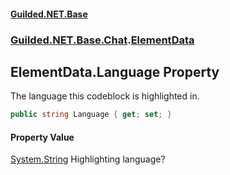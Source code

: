 
#### [Guilded.NET.Base](index 'index')
### [Guilded.NET.Base.Chat](index#Guilded_NET_Base_Chat 'Guilded.NET.Base.Chat').[ElementData](ElementData 'Guilded.NET.Base.Chat.ElementData')
## ElementData.Language Property
The language this codeblock is highlighted in.  
```csharp
public string Language { get; set; }
```

#### Property Value
[System.String](https://docs.microsoft.com/en-us/dotnet/api/System.String 'System.String')
Highlighting language?
